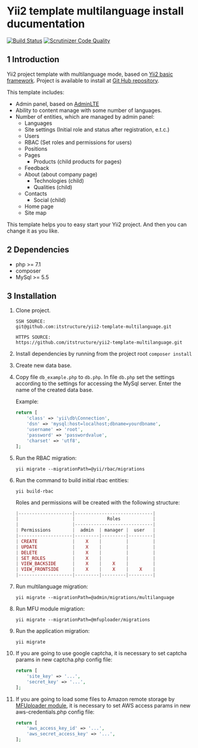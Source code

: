 Yii2 template multilanguage install ducumentation
==============

[![Build Status](https://scrutinizer-ci.com/g/itstructure/yii2-template-multilanguage/badges/build.png?b=master)](https://scrutinizer-ci.com/g/itstructure/yii2-template-multilanguage/build-status/master)
[![Scrutinizer Code Quality](https://scrutinizer-ci.com/g/itstructure/yii2-template-multilanguage/badges/quality-score.png?b=master)](https://scrutinizer-ci.com/g/itstructure/yii2-template-multilanguage/?branch=master)

1 Introduction
----------------------------

Yii2 project template with multilanguage mode, based on [Yii2 basic framework](https://github.com/yiisoft/yii2-app-basic).
Project is available to install at [Git Hub repository](https://github.com/itstructure/yii2-template-multilanguage).

This template includes:
- Admin panel, based on [AdminLTE](https://github.com/almasaeed2010/AdminLTE)
- Ability to content manage with some number of languages.
- Number of entities, which are managed by admin panel:
    - Languages
    - Site settings (Initial role and status after registration, e.t.c.)
    - Users
    - RBAC (Set roles and permissions for users)
    - Positions
    - Pages
        - Products (child products for pages)
    - Feedback
    - About (about company page)
        - Technologies (child)
        - Qualities (child)
    - Contacts
        - Social (child)
    - Home page
    - Site map
    
This template helps you to easy start your Yii2 project. And then you can change it as you like.

2 Dependencies
----------------------------

- php >= 7.1
- composer
- MySql >= 5.5

3 Installation
----------------------------

1. Clone project.
    ```
    SSH SOURCE:
    git@github.com:itstructure/yii2-template-multilanguage.git
    ```
    ```
    HTTPS SOURCE:
    https://github.com/itstructure/yii2-template-multilanguage.git
    ```
2. Install dependencies by running from the project root ```composer install``` 
 
3. Create new data base.

4. Copy file ```db_example.php``` to ```db.php```. In file ```db.php``` set the settings according to the settings for accessing the MySql server. Enter the name of the created data base.

    Example:
    ```php
    return [
        'class' => 'yii\db\Connection',
        'dsn' => 'mysql:host=localhost;dbname=yourdbname',
        'username' => 'root',
        'password' => 'passwordvalue',
        'charset' => 'utf8',
    ];
    ```

5. Run the RBAC migration: 
    ```
    yii migrate --migrationPath=@yii/rbac/migrations
    ```
6. Run the command to build initial rbac entities: 
    ```
    yii build-rbac
    ```
    
    Roles and permissions will be created with the following structure:
    ```php
    |--------------------|-----------------------------|
    |                    |            Roles            |
    |                    |-----------------------------|
    | Permissions        |  admin  | manager |  user   |
    |--------------------|---------|---------|---------|
    | CREATE             |    X    |         |         |
    | UPDATE             |    X    |         |         |
    | DELETE             |    X    |         |         |
    | SET_ROLES          |    X    |         |         |
    | VIEW_BACKSIDE      |    X    |    X    |         |
    | VIEW_FRONTSIDE     |    X    |    X    |    X    |
    |--------------------|---------|---------|---------|
    ```
    
7. Run multilanguage migration:
    ```
    yii migrate --migrationPath=@admin/migrations/multilanguage
    ```
8. Run MFU module migration:
    ```
    yii migrate --migrationPath=@mfuploader/migrations
    ```
9. Run the application migration:
    ```
    yii migrate
    ```
    
10. If you are going to use google captcha, it is necessary to set captcha params in new captcha.php config file:
    ```php
    return [
        'site_key' => '...',
        'secret_key' => '...',
    ];
    ```
    
11. If you are going to load some files to Amazon remote storage by [MFUploader module](https://github.com/itstructure/yii2-multi-format-uploader), it is necessary to set AWS access params in new aws-credentials.php config file:
    ```php
    return [
        'aws_access_key_id' => '...',
        'aws_secret_access_key' => '...',
    ];
    ```